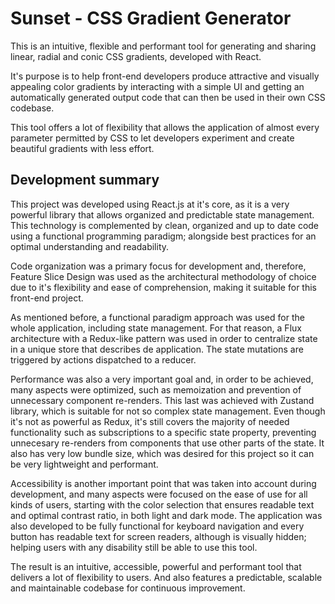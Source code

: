 # Sunset - CSS Gradient Generator

This is an intuitive, flexible and performant tool for generating and sharing linear, radial and conic CSS gradients, developed with React.

It's purpose is to help front-end developers produce attractive and visually appealing color gradients by interacting with a simple UI and getting an automatically generated output code that can then be used in their own CSS codebase.

This tool offers a lot of flexibility that allows the application of almost every parameter permitted by CSS to let developers experiment and create beautiful gradients with less effort.

## Development summary

This project was developed using React.js at it's core, as it is a very powerful library that allows organized and predictable state management.
This technology is complemented by clean, organized and up to date code using a functional programming paradigm; alongside best practices for an optimal understanding and readability.

Code organization was a primary focus for development and, therefore, Feature Slice Design was used as the architectural methodology of choice due to it's flexibility and ease of comprehension, making it suitable for this front-end project.

As mentioned before, a functional paradigm approach was used for the whole application, including state management. For that reason, a Flux architecture with a Redux-like pattern was used in order to centralize state in a unique store that describes de application. The state mutations are triggered by actions dispatched to a reducer.

Performance was also a very important goal and, in order to be achieved, many aspects were optimized, such as memoization and prevention of unnecessary component re-renders.
This last was achieved with Zustand library, which is suitable for not so complex state management. Even though it's not as powerful as Redux, it's still covers the majority of needed functionality such as subscriptions to a specific state property, preventing unnecesary re-renders from components that use other parts of the state. It also has very low bundle size, which was desired for this project so it can be very lightweight and performant.

Accessibility is another important point that was taken into account during development, and many aspects were focused on the ease of use for all kinds of users, starting with the color selection that ensures readable text and optimal contrast ratio, in both light and dark mode.
The application was also developed to be fully functional for keyboard navigation and every button has readable text for screen readers, although is visually hidden; helping users with any disability still be able to use this tool.

The result is an intuitive, accessible, powerful and performant tool that delivers a lot of flexibility to users. And also features a predictable, scalable and maintainable codebase for continuous improvement.
